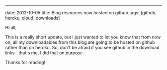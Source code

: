 --- 
date: 2012-10-05
title: Blog resources now hosted on github
tags: [github, heroku, cloud, downloads]

Hi all,

This is a really short update, but I just wanted to let you know that
from now on, all my downloadables from this blog are going to be hosted
on github rather than on heroku.  So, don't be afraid if you see 
github in the download links--that's me, I did that on purpose.

Thanks for reading!